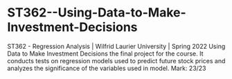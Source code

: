 # ST362--Using-Data-to-Make-Investment-Decisions

ST362 - Regression Analysis | Wilfrid Laurier University | Spring 2022
Using Data to Make Investment Decisions the final project for the course. It conducts tests on regression models used to predict future stock prices and analyzes the significance of the variables used in model.
Mark: 23/23
